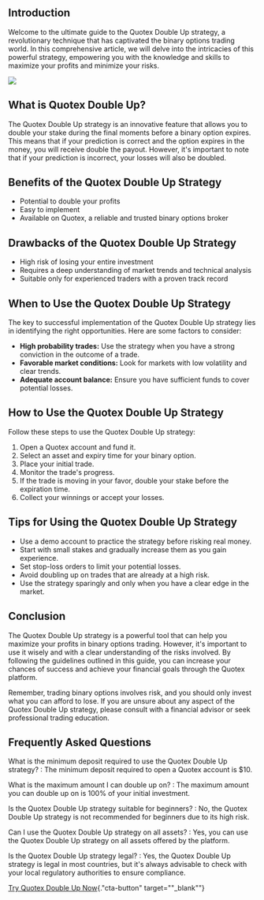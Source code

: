 ## Introduction

Welcome to the ultimate guide to the Quotex Double Up strategy, a
revolutionary technique that has captivated the binary options trading
world. In this comprehensive article, we will delve into the intricacies
of this powerful strategy, empowering you with the knowledge and skills
to maximize your profits and minimize your risks.

[![](https://static.quotex.io/files/4_en/300_250.jpg)](https://traff.sbs/brokerqxlid)

## What is Quotex Double Up?

The Quotex Double Up strategy is an innovative feature that allows you
to double your stake during the final moments before a binary option
expires. This means that if your prediction is correct and the option
expires in the money, you will receive double the payout. However, it\'s
important to note that if your prediction is incorrect, your losses will
also be doubled.

## Benefits of the Quotex Double Up Strategy

-   Potential to double your profits
-   Easy to implement
-   Available on Quotex, a reliable and trusted binary options broker

## Drawbacks of the Quotex Double Up Strategy

-   High risk of losing your entire investment
-   Requires a deep understanding of market trends and technical
    analysis
-   Suitable only for experienced traders with a proven track record

## When to Use the Quotex Double Up Strategy

The key to successful implementation of the Quotex Double Up strategy
lies in identifying the right opportunities. Here are some factors to
consider:

-   **High probability trades:** Use the strategy when you have a strong
    conviction in the outcome of a trade.
-   **Favorable market conditions:** Look for markets with low
    volatility and clear trends.
-   **Adequate account balance:** Ensure you have sufficient funds to
    cover potential losses.

## How to Use the Quotex Double Up Strategy

Follow these steps to use the Quotex Double Up strategy:

1.  Open a Quotex account and fund it.
2.  Select an asset and expiry time for your binary option.
3.  Place your initial trade.
4.  Monitor the trade\'s progress.
5.  If the trade is moving in your favor, double your stake before the
    expiration time.
6.  Collect your winnings or accept your losses.

## Tips for Using the Quotex Double Up Strategy

-   Use a demo account to practice the strategy before risking real
    money.
-   Start with small stakes and gradually increase them as you gain
    experience.
-   Set stop-loss orders to limit your potential losses.
-   Avoid doubling up on trades that are already at a high risk.
-   Use the strategy sparingly and only when you have a clear edge in
    the market.

## Conclusion

The Quotex Double Up strategy is a powerful tool that can help you
maximize your profits in binary options trading. However, it\'s
important to use it wisely and with a clear understanding of the risks
involved. By following the guidelines outlined in this guide, you can
increase your chances of success and achieve your financial goals
through the Quotex platform.

Remember, trading binary options involves risk, and you should only
invest what you can afford to lose. If you are unsure about any aspect
of the Quotex Double Up strategy, please consult with a financial
advisor or seek professional trading education.

## Frequently Asked Questions

What is the minimum deposit required to use the Quotex Double Up strategy?
:   The minimum deposit required to open a Quotex account is \$10.

What is the maximum amount I can double up on?
:   The maximum amount you can double up on is 100% of your initial
    investment.

Is the Quotex Double Up strategy suitable for beginners?
:   No, the Quotex Double Up strategy is not recommended for beginners
    due to its high risk.

Can I use the Quotex Double Up strategy on all assets?
:   Yes, you can use the Quotex Double Up strategy on all assets offered
    by the platform.

Is the Quotex Double Up strategy legal?
:   Yes, the Quotex Double Up strategy is legal in most countries, but
    it\'s always advisable to check with your local regulatory
    authorities to ensure compliance.

[Try Quotex Double Up
Now](\%22https://traff.sbs/brokerqxsignup\%22){."cta-button"
target=""_blank""}

